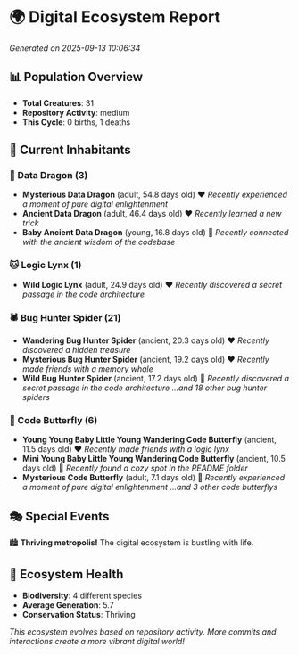 # 🌍 Digital Ecosystem Report
*Generated on 2025-09-13 10:06:34*

## 📊 Population Overview
- **Total Creatures**: 31
- **Repository Activity**: medium
- **This Cycle**: 0 births, 1 deaths

## 👥 Current Inhabitants

### 🐉 Data Dragon (3)
- **Mysterious Data Dragon** (adult, 54.8 days old) ❤️
  *Recently experienced a moment of pure digital enlightenment*
- **Ancient Data Dragon** (adult, 46.4 days old) ❤️
  *Recently learned a new trick*
- **Baby Ancient Data Dragon** (young, 16.8 days old) 💚
  *Recently connected with the ancient wisdom of the codebase*

### 🐱 Logic Lynx (1)
- **Wild Logic Lynx** (adult, 24.9 days old) ❤️
  *Recently discovered a secret passage in the code architecture*

### 🕷️ Bug Hunter Spider (21)
- **Wandering Bug Hunter Spider** (ancient, 20.3 days old) ❤️
  *Recently discovered a hidden treasure*
- **Mysterious Bug Hunter Spider** (ancient, 19.2 days old) ❤️
  *Recently made friends with a memory whale*
- **Wild Bug Hunter Spider** (ancient, 17.2 days old) 💛
  *Recently discovered a secret passage in the code architecture*
  *...and 18 other bug hunter spiders*

### 🦋 Code Butterfly (6)
- **Young Young Baby Little Young Wandering Code Butterfly** (ancient, 11.5 days old) ❤️
  *Recently made friends with a logic lynx*
- **Mini Young Baby Little Young Wandering Code Butterfly** (ancient, 10.5 days old) 💛
  *Recently found a cozy spot in the README folder*
- **Mysterious Code Butterfly** (adult, 7.1 days old) 💚
  *Recently experienced a moment of pure digital enlightenment*
  *...and 3 other code butterflys*

## 🎭 Special Events

🏙️ **Thriving metropolis!** The digital ecosystem is bustling with life.

## 🔬 Ecosystem Health
- **Biodiversity**: 4 different species
- **Average Generation**: 5.7
- **Conservation Status**: Thriving

*This ecosystem evolves based on repository activity. More commits and interactions create a more vibrant digital world!*